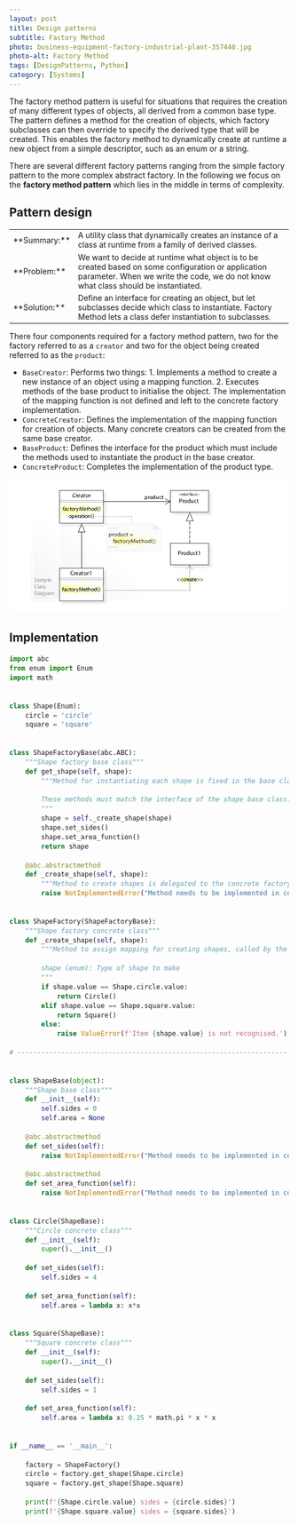 ```yaml
---
layout: post
title: Design patterns 
subtitle: Factory Method
photo: business-equipment-factory-industrial-plant-357440.jpg
photo-alt: Factory Method
tags: [DesignPatterns, Python]
category: [Systems]
---
```


The factory method pattern is useful for situations that requires the creation of many different types of objects, all derived from a common base type. The pattern defines a method for the creation of objects, which factory subclasses can then override to specify the derived type that will be created. This enables the factory method to dynamically create at runtime a new object from a simple descriptor, such as an enum or a string. 

There are several different factory patterns ranging from the simple factory pattern to the more complex abstract factory. In the following we focus on the **factory method pattern** which lies in the middle in terms of complexity.

## Pattern design
<div class="table-wrapper">
  <table>
    <tbody>
      <tr><td>**Summary:**</td><td>A utility class that dynamically creates an instance of a class at runtime from a family of derived classes.</td></tr>
      <tr><td>**Problem:**</td><td>We want to decide at runtime what object is to be created based on some configuration or application parameter. When we write the code, we do not know what class should be instantiated.</td></tr>
      <tr><td>**Solution:**</td><td>Define an interface for creating an object, but let subclasses decide which class to instantiate. Factory Method lets a class defer instantiation to subclasses.</td></tr>
    </tbody>
  </table>
</div>
    


There four components required for a factory method pattern, two for the factory referred to as a `creator` and two for the object being created referred to as the `product`:
- `BaseCreator`: Performs two things: 1. Implements a method to create a new instance of an object using a mapping function. 2. Executes methods of the base product to initialise the object. The implementation of the mapping function is not defined and left to the concrete factory implementation.
- `ConcreteCreator`: Defines the implementation of the mapping function for creation of objects. Many concrete creators can be created from the same base creator.
- `BaseProduct`: Defines the interface for the product which must include the methods used to instantiate the product in the base creator.
- `ConcreteProduct`: Completes the implementation of the product type.

![UML diagram](/assets/images/posts/2020-04-28-design-patterns-factory/Factory.jpg)

## Implementation

```python
import abc
from enum import Enum
import math


class Shape(Enum):
    circle = 'circle'
    square = 'square'


class ShapeFactoryBase(abc.ABC):
    """Shape factory base class"""
    def get_shape(self, shape):
        """Method for instantiating each shape is fixed in the base class

        These methods must match the interface of the shape base class.
        """
        shape = self._create_shape(shape)
        shape.set_sides()
        shape.set_area_function()
        return shape

    @abc.abstractmethod
    def _create_shape(self, shape):
        """Method to create shapes is delegated to the concrete factory"""
        raise NotImplementedError("Method needs to be implemented in concrete class.")


class ShapeFactory(ShapeFactoryBase):
    """Shape factory concrete class"""
    def _create_shape(self, shape):
        """Method to assign mapping for creating shapes, called by the base class.

        shape (enum): Type of shape to make
        """
        if shape.value == Shape.circle.value:
            return Circle()
        elif shape.value == Shape.square.value:
            return Square()
        else:
            raise ValueError(f'Item {shape.value} is not recognised.')

# ----------------------------------------------------------------------------------------------------------------------


class ShapeBase(object):
    """Shape base class"""
    def __init__(self):
        self.sides = 0
        self.area = None

    @abc.abstractmethod
    def set_sides(self):
        raise NotImplementedError("Method needs to be implemented in concrete class.")

    @abc.abstractmethod
    def set_area_function(self):
        raise NotImplementedError("Method needs to be implemented in concrete class.")


class Circle(ShapeBase):
    """Circle concrete class"""
    def __init__(self):
        super().__init__()

    def set_sides(self):
        self.sides = 4

    def set_area_function(self):
        self.area = lambda x: x*x


class Square(ShapeBase):
    """Square concrete class"""
    def __init__(self):
        super().__init__()

    def set_sides(self):
        self.sides = 1

    def set_area_function(self):
        self.area = lambda x: 0.25 * math.pi * x * x


if __name__ == '__main__':

    factory = ShapeFactory()
    circle = factory.get_shape(Shape.circle)
    square = factory.get_shape(Shape.square)

    print(f'{Shape.circle.value} sides = {circle.sides}')
    print(f'{Shape.square.value} sides = {square.sides}')
```


